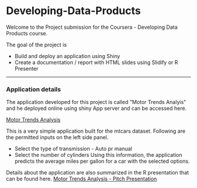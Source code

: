 # Developing-Data-Products
Welcome to the Project submission for the Coursera - Developing Data Products course.

The goal of the project is
- Build and deploy an application using Shiny
- Create a documentation / report with HTML slides using Slidify or R Presenter

***

### Application details
The application developed for this project is called "Motor Trends Analyis" and he deployed online using shiny App server and can be accessed here.

[Motor Trends Analysis](https://sreenez.shinyapps.io/ShinyProject/)

This is a very simple application built for the mtcars dataset. Following are the permitted inputs on the left side panel.
- Select the type of transmission - Auto pr manual
- Select the number of cylinders 
Using this information, the application predicts the average miles per gallon for a car with the selected options.

Details about the application are also summarized in the R presentation that can be found here.
[Motor Trends Analysis - Pitch Presentation](http://rpubs.com/sreenez/156646)
